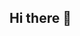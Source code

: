 ## Hi there 👋

<!--
**TimMsr/TimMsr** is a ✨ _special_ ✨ repository because its `README.md` (this file) appears on your GitHub profile.
[![Typing SVG]([https://readme-typing-svg.demolab.com?font=Fira+Code&pause=1000&width=435&lines=Software+Engineer;University+College+Dublion](https://readme-typing-svg.demolab.com/demo/?lines=Software+Engineer;University+College+Dublion))](https://git.io/typing-svg)
Here are some ideas to get you started:

- 🔭 I’m currently working on ...
- 🌱 I’m currently learning ...
- 👯 I’m looking to collaborate on ...
- 🤔 I’m looking for help with ...
- 💬 Ask me about ...
- 📫 How to reach me: ...
- 😄 Pronouns: ...
- ⚡ Fun fact: ...
-->
